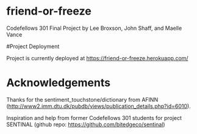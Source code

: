 # friend-or-freeze
Codefellows 301 Final Project
by Lee Broxson, John Shaff, and Maelle Vance

#Project Deployment

Project is currently deployed at https://friend-or-freeze.herokuapp.com/

# Acknowledgements
Thanks for the sentiment_touchstone/dictionary from AFINN (http://www2.imm.dtu.dk/pubdb/views/publication_details.php?id=6010).

Inspiration and help from former Codefellows 301 students for project SENTINAL (github repo: https://github.com/bitedgeco/sentinal)
